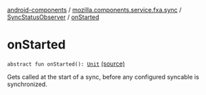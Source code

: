 [android-components](../../index.md) / [mozilla.components.service.fxa.sync](../index.md) / [SyncStatusObserver](index.md) / [onStarted](./on-started.md)

# onStarted

`abstract fun onStarted(): `[`Unit`](https://kotlinlang.org/api/latest/jvm/stdlib/kotlin/-unit/index.html) [(source)](https://github.com/mozilla-mobile/android-components/blob/master/components/service/firefox-accounts/src/main/java/mozilla/components/service/fxa/sync/SyncManager.kt#L56)

Gets called at the start of a sync, before any configured syncable is synchronized.

